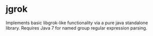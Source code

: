 jgrok
=====

Implements basic libgrok-like functionality via a pure java standalone library.  Requires Java 7 for named group regular expression parsing.